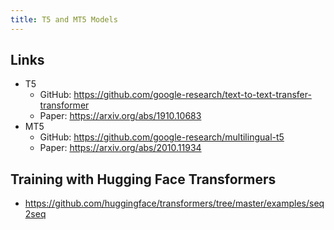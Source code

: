 ```yaml
---
title: T5 and MT5 Models
---
```


## Links
- T5
  - GitHub: https://github.com/google-research/text-to-text-transfer-transformer
  - Paper: https://arxiv.org/abs/1910.10683
- MT5
  - GitHub: https://github.com/google-research/multilingual-t5
  - Paper: https://arxiv.org/abs/2010.11934

## Training with Hugging Face Transformers
- https://github.com/huggingface/transformers/tree/master/examples/seq2seq
